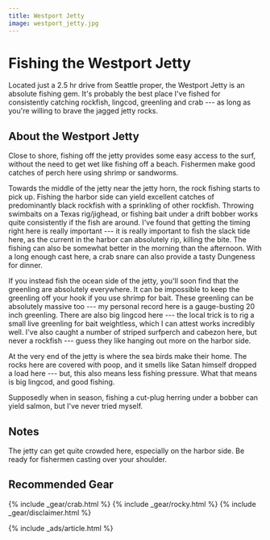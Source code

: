 ```yaml
---
title: Westport Jetty
image: westport_jetty.jpg
---
```


# Fishing the Westport Jetty

Located just a 2.5 hr drive from Seattle proper, the Westport Jetty is an absolute fishing gem. It's probably the best place I've fished for consistently catching rockfish, lingcod, greenling and crab --- as long as you're willing to brave the jagged jetty rocks.

## About the Westport Jetty

Close to shore, fishing off the jetty provides some easy access to the surf, without the need to get wet like fishing off a beach. Fishermen make good catches of perch here using shrimp or sandworms.

Towards the middle of the jetty near the jetty horn, the rock fishing starts to pick up. Fishing the harbor side can yield excellent catches of predominantly black rockfish with a sprinkling of other rockfish. Throwing swimbaits on a Texas rig/jighead, or fishing bait under a drift bobber works quite consistently if the fish are around. I've found that getting the timing right here is really important --- it is really important to fish the slack tide here, as the current in the harbor can absolutely rip, killing the bite. The fishing can also be somewhat better in the morning than the afternoon. With a long enough cast here, a crab snare can also provide a tasty Dungeness for dinner.

If you instead fish the ocean side of the jetty, you'll soon find that the greenling are absolutely everywhere. It can be impossible to keep the greenling off your hook if you use shrimp for bait. These greenling can be absolutely massive too --- my personal record here is a gauge-busting 20 inch greenling. There are also big lingcod here --- the local trick is to rig a small live greenling for bait weightless, which I can attest works incredibly well. I've also caught a number of striped surfperch and cabezon here, but never a rockfish --- guess they like hanging out more on the harbor side.

At the very end of the jetty is where the sea birds make their home. The rocks here are covered with poop, and it smells like Satan himself dropped a load here --- but, this also means less fishing pressure. What that means is big lingcod, and good fishing.

Supposedly when in season, fishing a cut-plug herring under a bobber can yield salmon, but I've never tried myself.

## Notes

The jetty can get quite crowded here, especially on the harbor side. Be ready for fishermen casting over your shoulder.

## Recommended Gear

{% include _gear/crab.html %}
{% include _gear/rocky.html %}
{% include _gear/disclaimer.html %}

{% include _ads/article.html %}